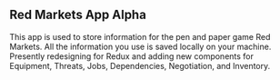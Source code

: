## Red Markets App Alpha

This app is used to store information for the pen and paper game Red Markets.
All the information you use is saved locally on your machine.
Presently redesigning for Redux and adding new components for Equipment, Threats, Jobs, Dependencies, Negotiation, and Inventory.
